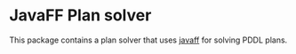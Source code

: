 # JavaFF Plan solver

This package contains a plan solver that uses [javaff](https://github.com/RTI-BDI/javaff) for solving PDDL plans.
